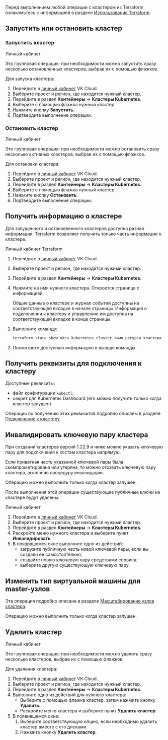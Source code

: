 <warn>

Перед выполнением любой операции с кластером из Terraform ознакомьтесь с информацией в разделе [Использование Terraform](../helpers/terraform-howto#osobennosti-ispolzovaniya-terraform-dlya-upravleniya-servisom-konteynerov).

</warn>

## Запустить или остановить кластер

### Запустить кластер

<tabs>
<tablist>
<tab>Личный кабинет</tab>
</tablist>
<tabpanel>

Это групповая операция: при необходимости можно запустить сразу несколько остановленных кластеров, выбрав их с помощью флажков.

Для запуска кластера:

1. Перейдите в [личный кабинет](https://mcs.mail.ru/app/) VK Cloud.
1. Выберите проект и регион, где находится нужный кластер.
1. Перейдите в раздел **Контейнеры** → **Кластеры Kubernetes**.
1. Выберите с помощью флажка нужный кластер.
1. Нажмите кнопку **Запустить**.
1. Подтвердите выполнение операции.

</tabpanel>
</tabs>

### Остановить кластер

<tabs>
<tablist>
<tab>Личный кабинет</tab>
</tablist>
<tabpanel>

Это групповая операция: при необходимости можно остановить сразу несколько активных кластеров, выбрав их с помощью флажков.

Для остановки кластера:

1. Перейдите в [личный кабинет](https://mcs.mail.ru/app/) VK Cloud.
1. Выберите проект и регион, где находится нужный кластер.
1. Перейдите в раздел **Контейнеры** → **Кластеры Kubernetes**.
1. Выберите с помощью флажка нужный кластер.
1. Нажмите кнопку **Остановить**.
1. Подтвердите выполнение операции.

</tabpanel>
</tabs>

## Получить информацию о кластере

Для запущенного и остановленного кластеров доступна разная информация. Terraform позволяет получить только часть информации о кластере.

<tabs>
<tablist>
<tab>Личный кабинет</tab>
<tab>Terraform</tab>
</tablist>
<tabpanel>

1. Перейдите в [личный кабинет](https://mcs.mail.ru/app/) VK Cloud.
1. Выберите проект и регион, где находится нужный кластер.
1. Перейдите в раздел **Контейнеры** → **Кластеры Kubernetes**.
1. Нажмите на имя нужного кластера. Откроется страница с информацией.

   Общие данные о кластере и журнал событий доступны на соответствующей вкладке в начале страницы. Информация о подключении к кластеру и управлению им доступна на соответствующей вкладке в конце страницы.

</tabpanel>
<tabpanel>

1. Выполните команду:

   ```bash
   terraform state show vkcs_kubernetes_cluster.<имя ресурса кластера в файле конфигурации Terraform>
   ```

1. Посмотрите доступную информацию в выводе команды.

</tabpanel>
</tabs>

## Получить реквизиты для подключения к кластеру

Доступные реквизиты:

- файл конфигурации `kubectl`;
- секрет для Kubernetes Dashboard (его можно получить только когда кластер запущен).

Операции по получению этих реквизитов подробно описаны в разделе [Подключение к кластеру](../../connect/).

## Инвалидировать ключевую пару кластера

При создании кластеров версий 1.22.9 и ниже можно указать ключевую пару для подключения к хостам кластера напрямую.

Если приватная часть указанной ключевой пары была скомпрометирована или утеряна, то можно отозвать ключевую пару кластера, выполнив процедуру инвалидации.

Операцию можно выполнить только когда кластер запущен.

<warn>

После выполнения этой операции существующие публичные ключи на кластере будут удалены.

</warn>

<tabs>
<tablist>
<tab>Личный кабинет</tab>
</tablist>
<tabpanel>

1. Перейдите в [личный кабинет](https://mcs.mail.ru/app/) VK Cloud.
1. Выберите проект и регион, где находится нужный кластер.
1. Перейдите в раздел **Контейнеры** → **Кластеры Kubernetes**.
1. Раскройте меню нужного кластера и выберите пункт **Инвалидировать**.
1. В появившемся окне выполните одно из действий:
   - загрузите публичную часть новой ключевой пары, если вы создали ее самостоятельно;
   - создайте новую ключевую пару средствами сервиса;
   - выберите другую существующую ключевую пару.

</tabpanel>
</tabs>

## Изменить тип виртуальной машины для master-узлов

Эта операция подробно описана в разделе [Масштабирование узлов кластера](../scale/).

Операцию можно выполнить только когда кластер запущен.

## Удалить кластер

<tabs>
<tablist>
<tab>Личный кабинет</tab>
</tablist>
<tabpanel>

Это групповая операция: при необходимости можно удалить сразу несколько кластеров, выбрав их с помощью флажков.

Для удаления кластера:

1. Перейдите в [личный кабинет](https://mcs.mail.ru/app/) VK Cloud.
1. Выберите проект и регион, где находится нужный кластер.
1. Перейдите в раздел **Контейнеры** → **Кластеры Kubernetes**.
1. Выполните одно из действий для нужного кластера:
   - Выберите с помощью флажка кластер, затем нажмите кнопку **Удалить**.
   - Раскройте меню кластера и выберите пункт **Удалить кластер**.
1. В появившемся окне:
   1. Выберите соответствующую опцию, если необходимо удалить кластер вместе с его дисками.
   1. Нажмите кнопку **Удалить кластер**.

</tabpanel>
</tabs>
